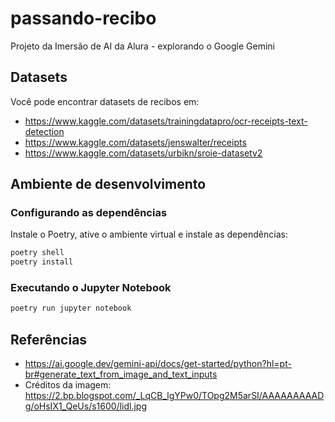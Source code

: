# passando-recibo

Projeto da Imersão de AI da Alura - explorando o Google Gemini

## Datasets

Você pode encontrar datasets de recibos em:

* https://www.kaggle.com/datasets/trainingdatapro/ocr-receipts-text-detection
* https://www.kaggle.com/datasets/jenswalter/receipts
* https://www.kaggle.com/datasets/urbikn/sroie-datasetv2

## Ambiente de desenvolvimento

### Configurando as dependências

Instale o Poetry, ative o ambiente virtual e instale as dependências:

```bash
poetry shell
poetry install
```

### Executando o Jupyter Notebook

```bash
poetry run jupyter notebook
```

## Referências

* https://ai.google.dev/gemini-api/docs/get-started/python?hl=pt-br#generate_text_from_image_and_text_inputs
* Créditos da imagem: https://2.bp.blogspot.com/_LqCB_lgYPw0/TOpg2M5arSI/AAAAAAAAADg/oHsIX1_QeUs/s1600/lidl.jpg
